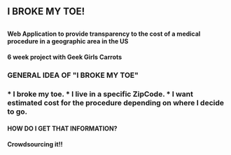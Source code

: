 <h2>I BROKE MY TOE!<h2>
<h4>Web Application to provide transparency to the cost of a medical procedure in a geographic area in the US<h4> 
<h4> 6 week project with Geek Girls Carrots<h4>

<h3> GENERAL IDEA OF "I BROKE MY TOE" <h3>
* I broke my toe. 
* I live in a specific ZipCode. 
* I want estimated cost for the procedure depending on where I decide to go.





<h4> HOW DO I GET THAT INFORMATION?</h4>	
<h4> Crowdsourcing it!!</h4>




